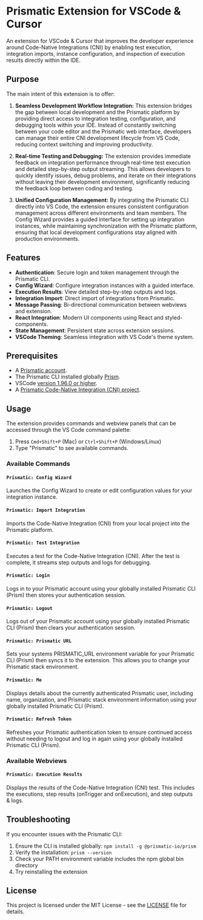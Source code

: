 # Prismatic Extension for VSCode & Cursor

An extension for VSCode & Cursor that improves the developer experience around Code-Native Integrations (CNI) by enabling test execution, integration imports, instance configuration, and inspection of execution results directly within the IDE.

## Purpose

The main intent of this extension is to offer:

1. **Seamless Development Workflow Integration:**
   This extension bridges the gap between local development and the Prismatic platform by providing direct access to integration testing, configuration, and debugging tools within your IDE. Instead of constantly switching between your code editor and the Prismatic web interface, developers can manage their entire CNI development lifecycle from VS Code, reducing context switching and improving productivity.

2. **Real-time Testing and Debugging:**
   The extension provides immediate feedback on integration performance through real-time test execution and detailed step-by-step output streaming. This allows developers to quickly identify issues, debug problems, and iterate on their integrations without leaving their development environment, significantly reducing the feedback loop between coding and testing.

3. **Unified Configuration Management:**
   By integrating the Prismatic CLI directly into VS Code, the extension ensures consistent configuration management across different environments and team members. The Config Wizard provides a guided interface for setting up integration instances, while maintaining synchronization with the Prismatic platform, ensuring that local development configurations stay aligned with production environments.

## Features

- **Authentication**: Secure login and token management through the Prismatic CLI.
- **Config Wizard**: Configure integration instances with a guided interface.
- **Execution Results**: View detailed step-by-step outputs and logs.
- **Integration Import**: Direct import of integrations from Prismatic.
- **Message Passing**: Bi-directional communication between webviews and extension.
- **React Integration**: Modern UI components using React and styled-components.
- **State Management**: Persistent state across extension sessions.
- **VSCode Theming**: Seamless integration with VS Code's theme system.

## Prerequisites

- A [Prismatic account](https://prismatic.io).
- The Prismatic CLI installed globally [Prism](https://prismatic.io/docs/cli/#installing-the-cli-tool).
- VSCode [version 1.96.0 or higher](https://code.visualstudio.com/updates/v1_96).
- A [Prismatic Code-Native Integration (CNI) project](https://prismatic.io/docs/integrations/code-native/).

## Usage

The extension provides commands and webview panels that can be accessed through the VS Code command palette:

1. Press `Cmd+Shift+P` (Mac) or `Ctrl+Shift+P` (Windows/Linux)
2. Type "Prismatic" to see available commands.

### Available Commands

#### `Prismatic: Config Wizard`
Launches the Config Wizard to create or edit configuration values for your integration instance.

#### `Prismatic: Import Integration`
Imports the Code-Native Integration (CNI) from your local project into the Prismatic platform.

#### `Prismatic: Test Integration`
Executes a test for the Code-Native Integration (CNI). After the test is complete, it streams step outputs and logs for debugging.

#### `Prismatic: Login`
Logs in to your Prismatic account using your globally installed Prismatic CLI (Prism) then stores your authentication session.

#### `Prismatic: Logout`
Logs out of your Prismatic account using your globally installed Prismatic CLI (Prism) then clears your authentication session.

#### `Prismatic: Prismatic URL`
Sets your systems PRISMATIC_URL environment variable for your Prismatic CLI (Prism) then syncs it to the extension. This allows you to change your Prismatic stack environment.

#### `Prismatic: Me`
Displays details about the currently authenticated Prismatic user, including name, organization, and Prismatic stack environment information using your globally installed Prismatic CLI (Prism).

#### `Prismatic: Refresh Token`
Refreshes your Prismatic authentication token to ensure continued access without needing to logout and log in again using your globally installed Prismatic CLI (Prism).

### Available Webviews

#### `Prismatic: Execution Results`
Displays the results of the Code-Native Integration (CNI) test. This includes the executions, step results (onTrigger and onExecution), and step outputs & logs.

## Troubleshooting

If you encounter issues with the Prismatic CLI:

1. Ensure the CLI is installed globally: `npm install -g @prismatic-io/prism`
2. Verify the installation: `prism --version`
3. Check your PATH environment variable includes the npm global bin directory
4. Try reinstalling the extension

## License

This project is licensed under the MIT License - see the [LICENSE](LICENSE) file for details.
